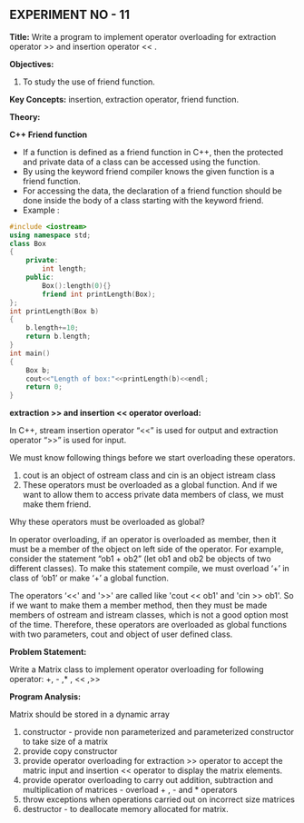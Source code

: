 ## EXPERIMENT NO - 11

**Title:** Write a program to implement operator overloading for extraction operator >> and insertion operator << .

**Objectives:**

1. To study the use of friend function.

**Key Concepts:** insertion, extraction operator, friend function.

**Theory:**

**C++ Friend function**

- If a function is defined as a friend function in C++, then the protected and private data of a class can be accessed using the function.
- By using the keyword friend compiler knows the given function is a friend function.
- For accessing the data, the declaration of a friend function should be done inside the body
  of a class starting with the keyword friend.
- Example :

```c++
#include <iostream>
using namespace std;
class Box
{
    private:
        int length;
    public:
        Box():length(0){}
        friend int printLength(Box);
};
int printLength(Box b)
{
    b.length+=10;
    return b.length;
}
int main()
{
    Box b;
    cout<<"Length of box:"<<printLength(b)<<endl;
    return 0;
}
```

**extraction >> and insertion << operator overload:**

In C++, stream insertion operator “<<” is used for output and extraction operator “>>” is used for input.

We must know following things before we start overloading these operators.

1. cout is an object of ostream class and cin is an object istream class
2. These operators must be overloaded as a global function. And if we want to allow them to access private data members of class, we must make them friend.

Why these operators must be overloaded as global?

In operator overloading, if an operator is overloaded as member, then it must be a member of the object on left side of the operator. For example, consider the statement “ob1 + ob2” (let ob1
and ob2 be objects of two different classes). To make this statement compile, we must overload ‘+’ in class of ‘ob1’ or make ‘+’ a global function.

The operators ‘<<' and '>>' are called like 'cout << ob1' and 'cin >> ob1'. So if we want to make them a member method, then they must be made members of ostream and istream classes, which is not a good option most of the time. Therefore, these operators are overloaded as global functions with two parameters, cout and object of user defined class.

**Problem Statement:**

Write a Matrix class to implement operator overloading for following operator: +, - ,\* , << ,>>

**Program Analysis:**

Matrix should be stored in a dynamic array

1. constructor - provide non parameterized and parameterized constructor to take size of a
   matrix
2. provide copy constructor
3. provide operator overloading for extraction >> operator to accept the matric input and
   insertion << operator to display the matrix elements.
4. provide operator overloading to carry out addition, subtraction and multiplication of
   matrices - overload + , - and \* operators
5. throw exceptions when operations carried out on incorrect size matrices
6. destructor - to deallocate memory allocated for matrix.
